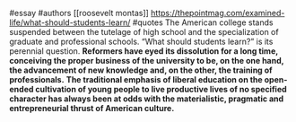 #essay
#authors [[roosevelt montas]]
https://thepointmag.com/examined-life/what-should-students-learn/
#quotes 
The American college stands suspended between the tutelage of high school and the specialization of graduate and professional schools. “What should students learn?” is its perennial question. **Reformers have eyed its dissolution for a long time, conceiving the proper business of the university to be, on the one hand, the advancement of new knowledge and, on the other, the training of professionals.** **The traditional emphasis of liberal education on the open-ended cultivation of young people to live productive lives of no specified character has always been at odds with the materialistic, pragmatic and entrepreneurial thrust of American culture.**